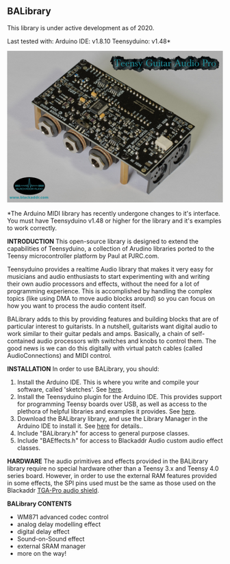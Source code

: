 ## BALibrary
This library is under active development as of 2020.

Last tested with:
Arduino IDE: v1.8.10
Teensyduino: v1.48*

![](TGA_PRO_revb.jpg)

*The Arduino MIDI library has recently undergone changes to it's interface. You must have Teensyduino v1.48 or higher for the library and it's examples to work correctly.

**INTRODUCTION**
This open-source library is designed to extend the capabilities of Teensyduino, a collection of Arudino libraries  ported to the Teensy microcontroller platform by Paul at PJRC.com.

Teensyduino provides a realtime Audio library that makes it very easy for musicians and audio enthusiasts to start experimenting with and writing their own audio processors and effects, without the need for a lot of programming experience. This is accomplished by handling the complex topics (like using DMA to move audio blocks around) so you can focus on how you want to process the audio content itself.

BALibrary adds to this by providing features and building blocks that are of particular interest to guitarists. In a nutshell, guitarists want digital audio to work similar to their guitar pedals and amps. Basically, a chain of self-contained audio processors with switches and knobs to control them. The good news is we can do this digitally with virtual patch cables (called AudioConnections) and MIDI control.

**INSTALLATION**
In order to use BALibrary, you should:

 1. Install the Arduino IDE. This is where you write and compile your software, called 'sketches'. See [here](https://www.arduino.cc/en/Main/Software).
 2. Install the Teensyduino plugin for the Arduino IDE. This provides support for programming Teensy boards over USB, as well as access to the plethora of helpful libraries and examples it provides. See [here](https://www.pjrc.com/teensy/td_download.html).
 3. Download the BALibrary library, and use the Library Manager in the Arduino IDE to install it. See [here](https://www.arduino.cc/en/Guide/Libraries) for details..
 4. Include "BALibrary.h" for access to general purpose classes.
 5. Include "BAEffects.h" for access to Blackaddr Audio custom audio effect classes.

**HARDWARE**
The audio primitives and effects provided in the BALibrary library require no special hardware other than a Teensy 3.x and Teensy 4.0 series board. However, in order to use the external RAM features provided in some effects, the SPI pins used must be the same as those used on the Blackaddr [TGA-Pro audio shield](http://blackaddr.com/products/).

**BALibrary CONTENTS**
 - WM871 advanced codec control
 - analog delay modelling effect
 - digital delay effect
 - Sound-on-Sound effect
 - external SRAM manager
 - more on the way!

